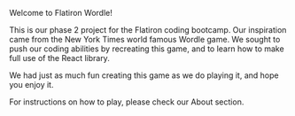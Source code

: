 Welcome to Flatiron Wordle!

This is our phase 2 project for the Flatiron coding bootcamp. Our inspiration came from the 
New York Times world famous Wordle game. We sought to push our coding abilities by recreating this
game, and to learn how to make full use of the React library.

We had just as much fun creating this game as we do playing it, and hope you enjoy it.

For instructions on how to play, please check our About section.